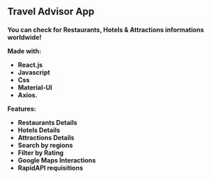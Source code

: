 <h2>Travel Advisor App

<h4>
You can check for Restaurants, Hotels & Attractions informations worldwide!

Made with: 

- React.js
- Javascript
- Css
- Material-UI
- Axios.

Features:

- Restaurants Details
- Hotels Details
- Attractions Details
- Search by regions
- Filter by Rating
- Google Maps Interactions
- RapidAPI requisitions

